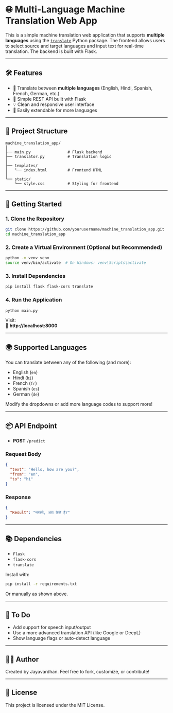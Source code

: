 # 🌐 Multi-Language Machine Translation Web App

This is a simple machine translation web application that supports **multiple languages** using the [`translate`](https://pypi.org/project/translate/) Python package. The frontend allows users to select source and target languages and input text for real-time translation. The backend is built with Flask.

---

## 🛠 Features

- 🔁 Translate between **multiple languages** (English, Hindi, Spanish, French, German, etc.)
- 🧠 Simple REST API built with Flask
- 💡 Clean and responsive user interface
- 🧩 Easily extendable for more languages

---

## 📁 Project Structure

```
machine_translation_app/
│
├── main.py                # Flask backend
├── translator.py          # Translation logic
│
├── templates/
│   └── index.html         # Frontend HTML
│
└── static/
    └── style.css          # Styling for frontend
```

---

## 🚀 Getting Started

### 1. Clone the Repository

```bash
git clone https://github.com/yourusername/machine_translation_app.git
cd machine_translation_app
```

### 2. Create a Virtual Environment (Optional but Recommended)

```bash
python -m venv venv
source venv/bin/activate  # On Windows: venv\Scripts\activate
```

### 3. Install Dependencies

```bash
pip install flask flask-cors translate
```

### 4. Run the Application

```bash
python main.py
```

Visit:  
🔗 **http://localhost:8000**

---

## 🌍 Supported Languages

You can translate between any of the following (and more):

- English (`en`)
- Hindi (`hi`)
- French (`fr`)
- Spanish (`es`)
- German (`de`)

Modify the dropdowns or add more language codes to support more!

---

## 📦 API Endpoint

- **POST** `/predict`

### Request Body

```json
{
  "text": "Hello, how are you?",
  "from": "en",
  "to": "hi"
}
```

### Response

```json
{
  "Result": "नमस्ते, आप कैसे हैं?"
}
```

---

## 📚 Dependencies

- `Flask`
- `flask-cors`
- `translate`

Install with:

```bash
pip install -r requirements.txt
```

Or manually as shown above.

---

## 📝 To Do

- Add support for speech input/output
- Use a more advanced translation API (like Google or DeepL)
- Show language flags or auto-detect language

---

## 👨‍💻 Author

Created by Jayavardhan. Feel free to fork, customize, or contribute!

---

## 📄 License

This project is licensed under the MIT License.
